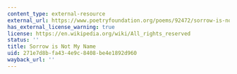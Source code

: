 ```yaml
---
content_type: external-resource
external_url: https://www.poetryfoundation.org/poems/92472/sorrow-is-not-my-name
has_external_license_warning: true
license: https://en.wikipedia.org/wiki/All_rights_reserved
status: ''
title: Sorrow is Not My Name
uid: 271e7d8b-fa43-4e9c-8408-be4e1892d960
wayback_url: ''
---
```

